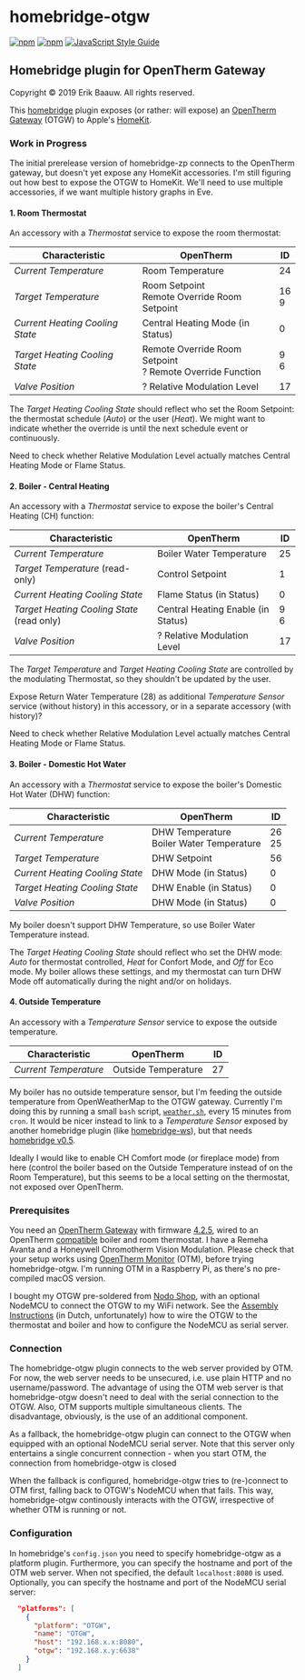 # homebridge-otgw
[![npm](https://img.shields.io/npm/dt/homebridge-otgw.svg)](https://www.npmjs.com/package/homebridge-otgw) [![npm](https://img.shields.io/npm/v/homebridge-otgw.svg)](https://www.npmjs.com/package/homebridge-otgw)
[![JavaScript Style Guide](https://img.shields.io/badge/code_style-standard-brightgreen.svg)](https://standardjs.com)

## Homebridge plugin for OpenTherm Gateway
Copyright © 2019 Erik Baauw. All rights reserved.

This [homebridge](https://github.com/nfarina/homebridge) plugin exposes (or rather: will expose) an [OpenTherm Gateway](http://www.otgw.tclcode.com/index.html) (OTGW) to Apple's [HomeKit](http://www.apple.com/ios/home/).

### Work in Progress
The initial prerelease version of homebridge-zp connects to the OpenTherm gateway, but doesn't yet expose any HomeKit accessories.  I'm still figuring out how best to expose the OTGW to HomeKit.  We'll need to use multiple accessories, if we want multiple history graphs in Eve.

#### 1. Room Thermostat
An accessory with a _Thermostat_ service to expose the room thermostat:

Characteristic | OpenTherm | ID
-- | -- | --
_Current Temperature_ | Room Temperature | 24
_Target Temperature_ | Room Setpoint<br>Remote Override Room Setpoint | 16<br>9
_Current Heating Cooling State_ | Central Heating Mode (in Status) | 0
_Target Heating Cooling State_ | Remote Override Room Setpoint<br>? Remote Override Function | 9<br>6
_Valve Position_ | ? Relative Modulation Level | 17

The _Target Heating Cooling State_ should reflect who set the Room Setpoint: the thermostat schedule (_Auto_) or the user (_Heat_).  We might want to indicate whether the override is until the next schedule event or continuously.

Need to check whether Relative Modulation Level actually matches Central Heating Mode or Flame Status.

#### 2. Boiler - Central Heating
An accessory with a _Thermostat_ service to expose the boiler's Central Heating (CH) function:

Characteristic | OpenTherm | ID
-- | -- | --
_Current Temperature_ | Boiler Water Temperature | 25
_Target Temperature_ (read-only)| Control Setpoint | 1
_Current Heating Cooling State_ | Flame Status (in Status) | 0
_Target Heating Cooling State_ (read only) | Central Heating Enable (in Status) | 9<br>6
_Valve Position_ | ? Relative Modulation Level | 17

The _Target Temperature_ and _Target Heating Cooling State_ are controlled by the modulating Thermostat, so they shouldn't be updated by the user.

Expose Return Water Temperature (28) as additional _Temperature Sensor_ service (without history) in this accessory, or in a separate accessory (with history)?

Need to check whether Relative Modulation Level actually matches Central Heating Mode or Flame Status.

#### 3. Boiler - Domestic Hot Water
An accessory with a _Thermostat_ service to expose the boiler's Domestic Hot Water (DHW) function:

Characteristic | OpenTherm | ID
-- | -- | --
_Current Temperature_ | DHW Temperature<br>Boiler Water Temperature | 26<br>25
_Target Temperature_ | DHW Setpoint | 56
_Current Heating Cooling State_ | DHW Mode (in Status) | 0
_Target Heating Cooling State_ | DHW Enable (in Status) | 0
_Valve Position_ | DHW Mode (in Status) | 0

My boiler doesn't support DHW Temperature, so use Boiler Water Temperature instead.

The _Target Heating Cooling State_ should reflect who set the DHW mode: _Auto_ for thermostat controlled, _Heat_ for Confort Mode, and _Off_ for Eco mode.  My boiler allows these settings, and my thermostat can turn DHW Mode off automatically during the night and/or on holidays.

#### 4. Outside Temperature
An accessory with a _Temperature Sensor_ service to expose the outside temperature.

Characteristic | OpenTherm | ID
-- | -- | --
_Current Temperature_ | Outside Temperature | 27

My boiler has no outside temperature sensor, but I'm feeding the outside temperature from OpenWeatherMap to the OTGW gateway.  Currently I'm doing this by running a small `bash` script, [`weather.sh`](https://github/com/ebaauw/homebridge-otgw/cli/weather.sh), every 15 minutes from `cron`. It would be nicer instead to link to a _Temperature Sensor_ exposed by another homebridge plugin (like [homebridge-ws](https://github.com/ebaauw/homebridge-ws)), but that needs [homebridge v0.5](https://github.com/nfarina/homebridge/issues/1039).

Ideally I would like to enable CH Comfort mode (or fireplace mode) from here (control the boiler based on the Outside Temperature instead of on the Room Temperature), but this seems to be a local setting on the thermostat, not exposed over OpenTherm.

### Prerequisites
You need an [OpenTherm Gateway](http://otgw.tclcode.com) with firmware [4.2.5](http://otgw.tclcode.com/download.html), wired to an OpenTherm [compatible](http://otgw.tclcode.com/matrix.cgi) boiler and room thermostat.  I have a Remeha Avanta and a Honeywell Chromotherm Vision Modulation.  Please check that your setup works using [OpenTherm Monitor](http://www.otgw.tclcode.com/otmonitor.html) (OTM), before trying homebridge-otgw.  I'm running OTM in a Raspberry Pi, as there's no pre-compiled macOS version.

I bought my OTGW pre-soldered from [Nodo Shop](https://www.nodo-shop.nl/en/opentherm-gateway/188-opentherm-gateway.html), with an optional NodeMCU to connect the OTGW to my WiFi network.  See the [Assembly Instructions](https://www.nodo-shop.nl/nl/index.php?controller=attachment&id_attachment=47) (in Dutch, unfortunately) how to wire the OTGW to the thermostat and boiler and how to configure the NodeMCU as serial server.  

### Connection
The homebridge-otgw plugin connects to the web server provided by OTM.  For now, the web server needs to be unsecured, i.e. use plain HTTP and no username/password.  The advantage of using the OTM web server is that homebridge-otgw doesn't need to deal with the serial connection to the OTGW.  Also, OTM supports multiple simultaneous clients. The disadvantage, obviously, is the use of an additional component.

As a fallback, the homebridge-otgw plugin can connect to the OTGW when equipped with an optional NodeMCU serial server.  Note that this server only entertains a single concurrent connection - when you start OTM, the connection from homebridge-otgw is closed

When the fallback is configured, homebridge-otgw tries to (re-)connect to OTM first, falling back to OTGW's NodeMCU when that fails.  This way, homebridge-otgw continously interacts with the OTGW, irrespective of whether OTM is running or not.

### Configuration
In homebridge's `config.json` you need to specify homebridge-otgw as a platform plugin.  Furthermore, you can specify the hostname and port of the OTM web server.  When not specified, the default `localhost:8080` is used.  Optionally, you can specify the hostname and port of the NodeMCU serial server:
```json
  "platforms": [
    {
      "platform": "OTGW",
      "name": "OTGW",
      "host": "192.168.x.x:8080",
      "otgw": "192.168.x.y:6638"
    }
  ]
```
